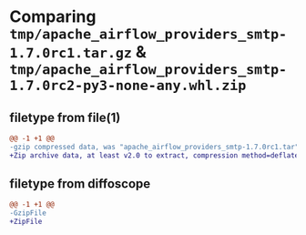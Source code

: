 # Comparing `tmp/apache_airflow_providers_smtp-1.7.0rc1.tar.gz` & `tmp/apache_airflow_providers_smtp-1.7.0rc2-py3-none-any.whl.zip`

## filetype from file(1)

```diff
@@ -1 +1 @@
-gzip compressed data, was "apache_airflow_providers_smtp-1.7.0rc1.tar", last modified: Mon Jan 22 08:31:00 2024, max compression
+Zip archive data, at least v2.0 to extract, compression method=deflate
```

## filetype from diffoscope

```diff
@@ -1 +1 @@
-GzipFile
+ZipFile
```

